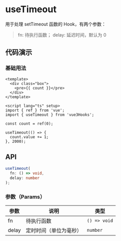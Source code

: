 # useTimeout

用于处理 setTimeout 函数的 Hook，有两个参数：

> fn: 待执行函数；
> delay: 延迟时间，默认为 0

## 代码演示

### 基础用法

```vue
<template>
  <div class="box">
    <pre>{{ count }}</pre>
  </div>
</template>

<script lang="ts" setup>
import { ref } from 'vue';
import { useTimeout } from 'vue3Hooks';

const count = ref(0);

useTimeout(() => {
  count.value += 1;
}, 2000);
```

## API

```typescript
useTimeout(
  fn: () => void,
  delay: number
);
```

### 参数（Params）

| 参数  | 说明                   | 类型         |
| ----- | ---------------------- | ------------ |
| fn    | 待执行函数             | `() => void` |
| delay | 定时时间（单位为毫秒） | `number`     |
